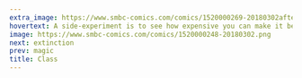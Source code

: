 ```yaml
---
extra_image: https://www.smbc-comics.com/comics/1520000269-20180302after.png
hovertext: A side-experiment is to see how expensive you can make it before people stop trying to use the maze.
image: https://www.smbc-comics.com/comics/1520000248-20180302.png
next: extinction
prev: magic
title: Class
---
```

